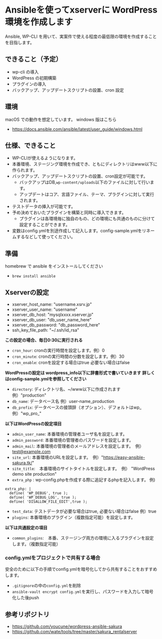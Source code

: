 # Ansibleを使ってxserverに WordPress 環境を作成します

Ansible, WP-CLI を用いて、実案件で使える程度の最低限の環境を作成することを目指します。

## できること（予定）

- wp-cli の導入
- WordPress の初期構築
- プラグインの導入
- バックアップ、アップデートスクリプトの設置、cron 設定

## 環境

macOS での動作を想定しています。
windows 版はこちら

- https://docs.ansible.com/ansible/latest/user_guide/windows.html

## 仕様、できること
- WP-CLIが使えるようになります。
- 本番環境、ステージング環境を作成でき、ともにディレクトリはwww以下に作られます。
- バックアップ、アップデートスクリプトの設置、cron設定が可能です。
  - バックアップはDB,`wp-content/uploads`以下のファイルに対して行います。
  - アップデートはコア、言語ファイル、テーマ、プラグインに対して実行されます。
- テストデータの挿入が可能です。
- 予め決めておいたプラグインを構築と同時に導入できます。
  - プラグインは各環境毎に独自のもの、どの環境にも共通のものに分けて設定することができます。
- 変数はconfig.ymlを別途作成して記入します。config-sample.ymlをリネームするなどして使ってください。


## 準備

homebrew で ansible をインストールしてください

- `brew install ansible`

## Xserverの設定
- xserver_host_name: "username.xsrv.jp"
- xserver_user_name: "username"
- xserver_db_host: "mysqlxxxx.xserver.jp"
- xserver_db_user: "db_user_name_here"
- xserver_db_password: "db_password_here"
- ssh_key_file_path: "~/.ssh/id_rsa"

**この設定の場合、毎日0:30に実行される**
- `cron_hour`: cronの実行時間を設定します。例）0
- `cron_minute`: cronの実行時間の分数を設定します。例）30
- `cron_enable`: cronを設定する場合はtrue 必要ない場合はfalse

**WordPressの設定は wordpress_info以下に辞書形式で書いていきます**
**詳しくはconfig-sample.ymlを参照してください**
- `directory`: ディレクトリ名、~/www以下に作成されます　例）"production"
- `db_name`: データベース名 例）user-name_production
- `db_prefix`: データベースの接頭辞（オプション）、デフォルトはwp_　例）"wp_pro_"


**以下はWordPressの設定項目**
- `admin_user_name`: 本番環境の管理者ユーザ名を設定します。
- `admin_password`: 本番環境の管理者のパスワードを設定します。
- `admin_mail`: 本番環境の管理者のメールアドレスを設定します。　例）test@example.com
- `site_url`: 本番環境のURLを設定します。　例）"https://easy-ansible-sakura.tk/"
- `site_title`:　本番環境のサイトタイトルを設定します。　例） "WordPress　demo site production"
- `extra_php` : wp-config.phpを作成する際に追記するphpを記入します。
例)

```
extra_php: |
  define( 'WP_DEBUG', true );
  define( 'WP_DEBUG_LOG', true );
  define( 'DISALLOW_FILE_EDIT',true );
```

- `test_data`: テストデータが必要な場合はtrue, 必要ない場合はfalse 例）true
- `plugins`: 本番環境のプラグイン（複数指定可能）を設定します。

**以下は共通設定の項目**
- `common_plugins`:　本番、ステージング両方の環境に入るプラグインを設定します。（複数指定可能）



### config.ymlをプロジェクトで共有する場合
安全のために以下の手順でconfig.ymlを暗号化してから共有することをおすすめします。
- `.gitignore`の中の`config.yml`を削除
- `ansible-vault encrypt config.yml`を実行し、パスワードを入力して暗号化した後push

## 参考リポジトリ

- https://github.com/youcune/wordpress-ansible-sakura
- https://github.com/wate/tools/tree/master/sakura_rentalserver
